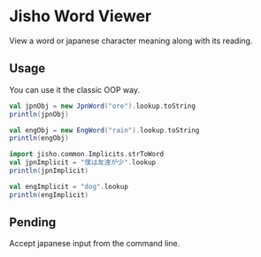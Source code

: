 # Jisho Word Viewer

View a word or japanese character meaning along with its reading.

## Usage

You can use it the classic OOP way.

```scala
val jpnObj = new JpnWord("ore").lookup.toString
println(jpnObj)

val engObj = new EngWord("rain").lookup.toString
println(engObj)

import jisho.common.Implicits.strToWord
val jpnImplicit = "僕は友達が少".lookup
println(jpnImplicit)

val engImplicit = "dog".lookup
println(engImplicit)
```

## Pending

Accept japanese input from the command line.